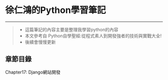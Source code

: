 # 徐仁鴻的Python學習筆記

------

> * 這篇筆記的內容主要是整理我學習python的內容
> * 本文參考自 Python自學聖經:從程式素人到開發強者的技術與實戰大全!
> * 後續會慢慢更新
## 章節目錄
Chapter17: Django網站開發
